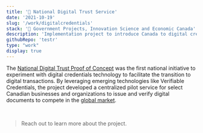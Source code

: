 ```yaml
---
title: '🍁 National Digital Trust Service'
date: '2021-10-19'
slug: '/work/digitalcredentials'
stack: '🍁 Government Projects, Innovation Science and Economic Canada'
description: 'Implementation project to introduce Canada to digital credentials'
githubRepo: 'testr'
type: "work"  
display: true
---
```


The [National Digital Trust Proof of Concept](https://www.itworldcanada.com/article/atb-ventures-to-help-canadian-government-with-its-digital-id-efforts/473393#:~:text=Innovation%2C%20Science%20and%20Economic%20Development,issue%20and%20verify%20digital%20credentials) was the first national initiative to experiment with digital credentials technology to facilitate the transition to digital transactions. By leveraging emerging technologies like Verifiable Credentials, the project developed a centralized pilot service for select Canadian businesses and organizations to issue and verify digital documents to compete in the [global market](https://ised-isde.canada.ca/site/acts-regulations/en/forward-regulatory-plan/targeted-regulatory-review).

<br/>

> Reach out to learn more about the project.